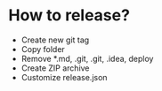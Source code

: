 # How to release?
- Create new git tag
- Copy folder
- Remove *.md, .git, .git, .idea, deploy
- Create ZIP archive
- Customize release.json
